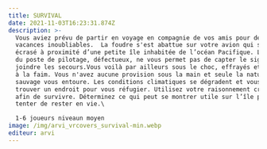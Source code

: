 ```yaml
---
title: SURVIVAL
date: 2021-11-03T16:23:31.874Z
description: >-
  Vous aviez prévu de partir en voyage en compagnie de vos amis pour des
  vacances inoubliables.  La foudre s'est abattue sur votre avion qui s'est
  écrasé à proximité d’une petite île inhabitée de l’océan Pacifique. L'émetteur
  du poste de pilotage, défectueux, ne vous permet pas de capter le signal pour
  joindre les secours.Vous voilà par ailleurs sous le choc, effrayés et en proie
  à la faim. Vous n'avez aucune provision sous la main et seule la nature
  sauvage vous entoure. Les conditions climatiques se dégradent et vous devez
  trouver un endroit pour vous réfugier. Utilisez votre raisonnement critique
  afin de survivre. Déterminez ce qui peut se montrer utile sur l’île pour
  tenter de rester en vie.\

  1-6 joueurs niveaun moyen
image: /img/arvi_vrcovers_survival-min.webp
editeur: arvi
---
```


